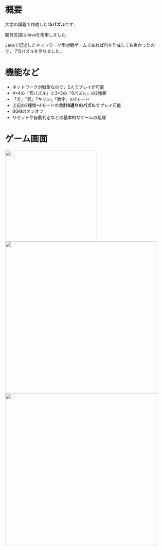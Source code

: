 # 概要
大学の講義で作成した**15パズル**です．

開発言語はJavaを使用しました．

Javaで記述したネットワーク型対戦ゲームであれば何を作成しても良かったので，
715パズルを作りました．

# 機能など
- ネットワーク対戦型なので，2人でプレイが可能
- 4×4の「15パズル」と3×3の「8パズル」の2種類
- 「犬」「猫」「キリン」「数字」の4モード
- 上記の2種類×4モードの**合計8通りのパズル**でプレイ可能
- BGMのオンオフ
- リセットや自動判定などの基本的なゲームの処理

# ゲーム画面

<img src="https://user-images.githubusercontent.com/77134979/230759621-c3322376-bdb4-4da1-8661-80aedbb23213.png" width=300>
<img src="https://user-images.githubusercontent.com/77134979/230759626-1a2aee2e-1991-4371-b9ac-890425e8c619.png" width=500>
<img src="https://user-images.githubusercontent.com/77134979/230759635-c9a4ea6f-5c60-4288-bccd-813b9a9c2242.png" width=500>

